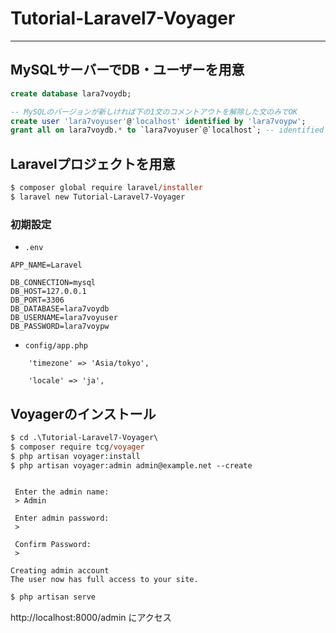 ﻿# Tutorial-Laravel7-Voyager

---

## MySQLサーバーでDB・ユーザーを用意

```sql
create database lara7voydb;

-- MySQLのバージョンが新しければ下の1文のコメントアウトを解除した文のみでOK
create user 'lara7voyuser'@'localhost' identified by 'lara7voypw';
grant all on lara7voydb.* to `lara7voyuser`@`localhost`; -- identified by 'lara7voypw';
```

## Laravelプロジェクトを用意

```ps
$ composer global require laravel/installer
$ laravel new Tutorial-Laravel7-Voyager
```

### 初期設定

- `.env`

```
APP_NAME=Laravel

DB_CONNECTION=mysql
DB_HOST=127.0.0.1
DB_PORT=3306
DB_DATABASE=lara7voydb
DB_USERNAME=lara7voyuser
DB_PASSWORD=lara7voypw
```

- `config/app.php`

```
    'timezone' => 'Asia/tokyo',

    'locale' => 'ja',
```

## Voyagerのインストール

```ps
$ cd .\Tutorial-Laravel7-Voyager\
$ composer require tcg/voyager
$ php artisan voyager:install
$ php artisan voyager:admin admin@example.net --create
```

```

 Enter the admin name:
 > Admin

 Enter admin password:
 >

 Confirm Password:
 >

Creating admin account
The user now has full access to your site.
```

```ps
$ php artisan serve
```

http://localhost:8000/admin にアクセス
